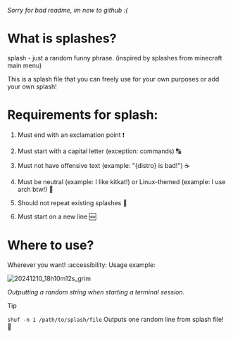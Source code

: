 *Sorry for bad readme, im new to github :(*

# What is splashes?

splash -  just a random funny phrase.  (inspired by splashes from minecraft main menu)  

This is a splash file that you can freely use for your own purposes or add your own splash!

# Requirements for splash:

1. Must end with an exclamation point ❗

2. Must start with a capital letter (exception: commands) 🔠

3. Must not have offensive text (example: "{distro} is bad!") ☕

4. Must be neutral (example: I like kitkat!) or Linux-themed (example: I use arch btw!) 🐧

5. Should not repeat existing splashes 🔁

6. Must start on a new line 🆕

# Where to use?

Wherever you want! :accessibility: Usage example:

![20241210_18h10m12s_grim](https://github.com/user-attachments/assets/bd20d659-32fd-4b08-9904-b7480ef59ad4)

*Outputting a random string when starting a terminal session.*


> [!TIP]
> ```shuf -n 1 /path/to/splash/file```        Outputs one random line from splash file! 🐚

